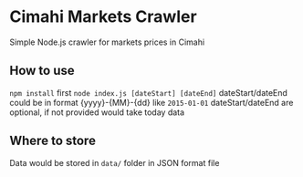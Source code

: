 # Cimahi Markets Crawler
Simple Node.js crawler for markets prices in Cimahi

## How to use
`npm install` first
`node index.js [dateStart] [dateEnd]`
dateStart/dateEnd could be in format {yyyy}-{MM}-{dd} like `2015-01-01`
dateStart/dateEnd are optional, if not provided would take today data

## Where to store
Data would be stored in `data/` folder in JSON format file